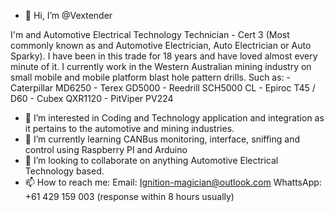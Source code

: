 - 👋 Hi, I’m @Vextender

I'm and Automotive Electrical Technology Technician - Cert 3 (Most commonly known as and Automotive Electrician, Auto Electrician or Auto Sparky).
I have been in this trade for 18 years and have loved almost every minute of it. 
I currently work in the Western Australian mining industry on small mobile and mobile platform blast hole pattern drills. Such as:
    - Caterpillar MD6250
    - Terex GD5000
    - Reedrill SCH5000 CL
    - Epiroc T45 / D60
    - Cubex QXR1120
    - PitViper PV224

- 👀 I’m interested in Coding and Technology application and integration as it pertains to the automotive and mining industries.
- 🌱 I’m currently learning CANBus monitoring, interface, sniffing and control using Raspberry PI and Arduino
- 💞️ I’m looking to collaborate on anything Automotive Electrical Technology based.
- 📫 How to reach me:
                Email: Ignition-magician@outlook.com
                WhattsApp: +61 429 159 003 (response within 8 hours usually)

<!---
Vextender/Vextender is a ✨ special ✨ repository because its `README.md` (this file) appears on your GitHub profile.
You can click the Preview link to take a look at your changes.
--->
